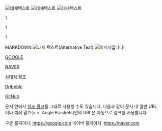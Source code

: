 ![대체텍스트](이미지주소)
![대체텍스트](이미지주소 "설명")
![대체텍스트][참조]

1

1

1

[참조]: 이미지주소
[참조]: 이미지주소 "설명"
MARKDOWN
![대체 텍스트(Alternative Text)](https://picsum.photos/1000/400 "링크 설명(Title)")
![이미지입니다!][Image]

[Image]: https://picsum.photos/500/300 "이미지입니다!"


[GOOGLE](https://google.com)

[NAVER](https://naver.com "링크 설명(title)을 작성하세요.")

[상대적 참조](../users/login)

[Dribbble][Dribbble Link]

[GitHub][1]

문서 안에서 [참조 링크]를 그대로 사용할 수도 있습니다.
다음과 같이 문서 내 일반 URL이나 꺾쇠 괄호(`< >`, Angle Brackets)안의 URL은 자동으로 링크를 사용합니다.

구글 홈페이지: https://google.com
네이버 홈페이지: <https://naver.com>

[Dribbble Link]: https://dribbble.com
[1]: https://github.com
[참조 링크]: https://naver.com "네이버로 이동합니다!"
